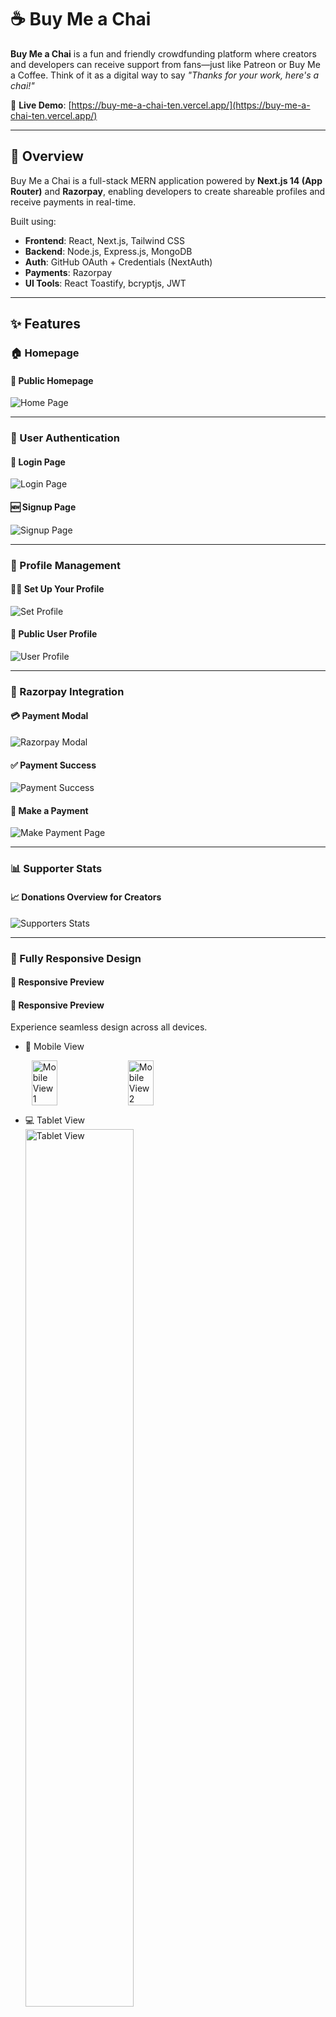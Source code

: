 # ☕ Buy Me a Chai

**Buy Me a Chai** is a fun and friendly crowdfunding platform where creators and developers can receive support from fans—just like Patreon or Buy Me a Coffee. Think of it as a digital way to say *"Thanks for your work, here's a chai!"*

🔗 **Live Demo**: [https://buy-me-a-chai-ten.vercel.app/](https://buy-me-a-chai-ten.vercel.app/)

---

## 🚀 Overview

Buy Me a Chai is a full-stack MERN application powered by **Next.js 14 (App Router)** and **Razorpay**, enabling developers to create shareable profiles and receive payments in real-time.

Built using:

- **Frontend**: React, Next.js, Tailwind CSS
- **Backend**: Node.js, Express.js, MongoDB
- **Auth**: GitHub OAuth + Credentials (NextAuth)
- **Payments**: Razorpay
- **UI Tools**: React Toastify, bcryptjs, JWT

---

## ✨ Features

### 🏠 Homepage

#### 🌟 Public Homepage  
![Home Page](images/homePage.png)

---

### 🔐 User Authentication

#### 🔑 Login Page  
![Login Page](images/login.png)

#### 🆕 Signup Page  
![Signup Page](images/signup.png)

---

### 👤 Profile Management

#### 👨‍💻 Set Up Your Profile  
![Set Profile](images/set-profile.png)

#### 🧾 Public User Profile  
![User Profile](images/profile.png)

---

### 💸 Razorpay Integration

#### 💳 Payment Modal  
![Razorpay Modal](images/razorpay.png)

#### ✅ Payment Success  
![Payment Success](images/Razorpay-success.png)

#### 🧾 Make a Payment  
![Make Payment Page](images/make-payment.png)

---

### 📊 Supporter Stats

#### 📈 Donations Overview for Creators  
![Supporters Stats](images/supporters-stats.png)

---

### 📱 Fully Responsive Design

#### 📱 Responsive Preview

#### 📱 Responsive Preview

Experience seamless design across all devices.

- 📱 Mobile View  
  <div style="display: flex; gap: 1rem; margin:10px">
    <img src="images/mobile1.png" alt="Mobile View 1" width="30%" />
    <img src="images/mobile3.png" alt="Mobile View 2" width="30%" />
  </div>

- 💻 Tablet View  
  <img src="images/tab.png" alt="Tablet View" width="60%" />

---

## 💬 Made With Love

Made with ❤️ by [Shreshtha Garg](https://www.linkedin.com/in/shreshth-garg-3ba629208/)

---

## 📜 License

MIT License
